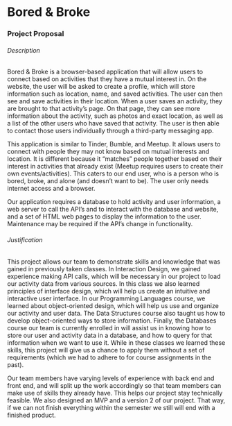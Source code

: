 # Bored & Broke
### Project Proposal

###### Description	
<p>Bored & Broke is a browser-based application that will allow users to connect based on activities that they have a mutual interest in. On the website, the user will be asked to create a profile, which will store information such as location, name, and saved activities. The user can then see and save activities in their location. When a user saves an activity, they are brought to that activity’s page. On that page, they can see more information about the activity, such as photos and exact location, as well as a list of the other users who have saved that activity. The user is then able to contact those users individually through a third-party messaging app.</p>
<p>This application is similar to Tinder, Bumble, and Meetup. It allows users to connect with people they may not know based on mutual interests and location. It is different because it “matches” people together based on their interest in activities that already exist (Meetup requires users to create their own events/activities). This caters to our end user, who is a person who is bored, broke, and alone (and doesn’t want to be). The user only needs internet access and a browser.</p> 
<p>Our application requires a database to hold activity and user information, a web server to call the API’s and to interact with the database and website, and a set of HTML web pages to display the information to the user. Maintenance may be required if the API’s change in functionality.

###### Justification
<p>This project allows our team to demonstrate skills and knowledge that was gained in previously taken classes. In Interaction Design, we gained experience making API calls, which will be necessary in our project to load our activity data from various sources. In this class we also learned principles of interface design, which will help us create an intuitive and interactive user interface. In our Programming Languages course, we learned about object-oriented design, which will help us use and organize our activity and user data. The Data Structures course also taught us how to develop object-oriented ways to store information. Finally, the Databases course our team is currently enrolled in will assist us in knowing how to store our user and activity data in a database, and how to query for that information when we want to use it. While in these classes we learned these skills, this project will give us a chance to apply them without a set of requirements (which we had to adhere to for course assignments in the past).</p>
<p>Our team members have varying levels of experience with back end and front end, and will split up the work accordingly so that team members can make use of skills they already have. This helps our project stay technically feasible. We also designed an MVP and a version 2 of our project. That way, if we can not finish everything within the semester we still will end with a finished product.</p>
